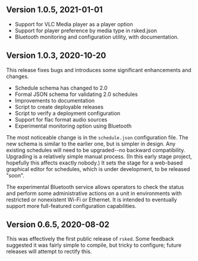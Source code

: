 ## Version 1.0.5, 2021-01-01

- Support for VLC Media player as a player option
- Support for player preference by media type in rsked.json
- Bluetooth monitoring and configuration utility, with documentation.

## Version 1.0.3,  2020-10-20

This release fixes bugs and introduces some significant enhancements
and changes.

- Schedule schema has changed to 2.0
- Formal JSON schema for validating 2.0 schedules
- Improvements to documentation
- Script to create deployable releases
- Script to verify a deployment configuration
- Support for flac format audio sources
- Experimental monitoring option using Bluetooth

The most noticeable change is in the `schedule.json` configuration
file.  The new schema is similar to the earlier one, but is simpler in
design.  Any existing schedules will need to be upgraded--no backward
compatibility.  Upgrading is a relatively simple manual process.  (In
this early stage project, hopefully this affects exactly nobody.)  It
sets the stage for a web-based graphical editor for schedules, which
is under development, to be released "soon".

The experimental Bluetooth service allows operators to check the
status and perform some administrative actions on a unit in
environments with restricted or nonexistent Wi-Fi or Ethernet. It is
intended to eventually support more full-featured configuration
capabilities.


## Version 0.6.5,  2020-08-02

This was effectively the first public release of `rsked`.
Some feedback suggested it was fairly simple to compile, but tricky
to configure; future releases will attempt to rectify this.

